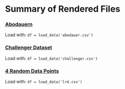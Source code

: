 # Summary of Rendered Files


### [Abodauern](./abodauer.md)


Load with: `df = load_data('abodauer.csv')`


### [Challenger Dataset](./challenger.md)


Load with: `df = load_data('challenger.csv')`


### [4 Random Data Points](./lr4.md)


Load with: `df = load_data('lr4.csv')`


